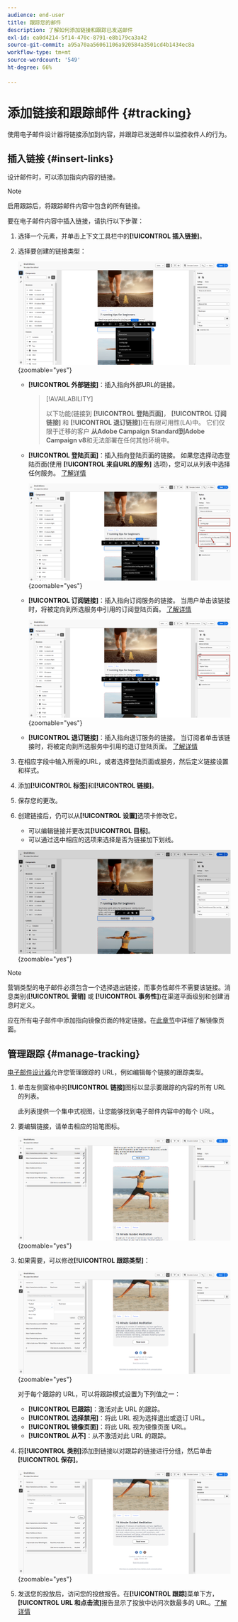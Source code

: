 ```yaml
---
audience: end-user
title: 跟踪您的邮件
description: 了解如何添加链接和跟踪已发送邮件
exl-id: ea0d4214-5f14-470c-8791-e8b179ca3a42
source-git-commit: a95a70aa56061106a920584a3501cd4b1434ec8a
workflow-type: tm+mt
source-wordcount: '549'
ht-degree: 66%

---
```


# 添加链接和跟踪邮件 {#tracking}

使用电子邮件设计器将链接添加到内容，并跟踪已发送邮件以监控收件人的行为。

## 插入链接 {#insert-links}

设计邮件时，可以添加指向内容的链接。

>[!NOTE]
>
>启用跟踪后，将跟踪邮件内容中包含的所有链接。

要在电子邮件内容中插入链接，请执行以下步骤：

1. 选择一个元素，并单击上下文工具栏中的&#x200B;**[!UICONTROL 插入链接]**。

1. 选择要创建的链接类型：

   ![](assets/message-tracking-insert-link.png){zoomable=&quot;yes&quot;}

   * **[!UICONTROL 外部链接]**：插入指向外部URL的链接。

     >[!AVAILABILITY]
     >
     >以下功能(链接到 **[!UICONTROL 登陆页面]**， **[!UICONTROL 订阅链接]** 和 **[!UICONTROL 退订链接]**)在有限可用性(LA)中。 它们仅限于迁移的客户 **从Adobe Campaign Standard到Adobe Campaign v8**&#x200B;和无法部署在任何其他环境中。

   * **[!UICONTROL 登陆页面]**：插入指向登陆页面的链接。 如果您选择动态登陆页面(使用 **[!UICONTROL 来自URL的服务]** 选项)，您可以从列表中选择任何服务。 [了解详情](../landing-pages/create-lp.md#define-actions-on-form-submission)

     ![](assets/email-link-to-landing-page.png){zoomable=&quot;yes&quot;}

   * **[!UICONTROL 订阅链接]**：插入指向订阅服务的链接。 当用户单击该链接时，将被定向到所选服务中引用的订阅登陆页面。 [了解详情](../audience/manage-services.md#create-service)

     ![](assets/service-create-default-lp-link.png){zoomable=&quot;yes&quot;}

   * **[!UICONTROL 退订链接]**：插入指向退订服务的链接。 当订阅者单击该链接时，将被定向到所选服务中引用的退订登陆页面。 [了解详情](../audience/manage-services.md#create-service)

   <!--* **[!UICONTROL Mirror page]**: Add a link to display the email content in a web browser. [Learn more]-->

1. 在相应字段中输入所需的URL，或者选择登陆页面或服务，然后定义链接设置和样式。

1. 添加&#x200B;**[!UICONTROL 标签]**&#x200B;和&#x200B;**[!UICONTROL 链接]**。

1. 保存您的更改。

1. 创建链接后，仍可以从&#x200B;**[!UICONTROL 设置]**&#x200B;选项卡修改它。

   * 可以编辑链接并更改其&#x200B;**[!UICONTROL 目标]**。
   * 可以通过选中相应的选项来选择是否为链接加下划线。

   ![](assets/message-tracking-link-settings.png){zoomable=&quot;yes&quot;}

>[!NOTE]
>
>营销类型的电子邮件必须包含一个选择退出链接，而事务性邮件不需要该链接。消息类别(**[!UICONTROL 营销]** 或 **[!UICONTROL 事务性]**)在渠道平面级别和创建消息时定义。

应在所有电子邮件中添加指向镜像页面的特定链接。在[此章节](mirror-page.md)中详细了解镜像页面。

## 管理跟踪 {#manage-tracking}

[电子邮件设计器](create-email-content.md)允许您管理跟踪的 URL，例如编辑每个链接的跟踪类型。

1. 单击左侧窗格中的&#x200B;**[!UICONTROL 链接]**&#x200B;图标以显示要跟踪的内容的所有 URL 的列表。

   此列表提供一个集中式视图，让您能够找到电子邮件内容中的每个 URL。

1. 要编辑链接，请单击相应的铅笔图标。

   ![](assets/message-tracking-edit-links.png){zoomable=&quot;yes&quot;}

1. 如果需要，可以修改&#x200B;**[!UICONTROL 跟踪类型]**：

   ![](assets/message-tracking-edit-a-link.png){zoomable=&quot;yes&quot;}

   对于每个跟踪的 URL，可以将跟踪模式设置为下列值之一：

   * **[!UICONTROL 已跟踪]**：激活对此 URL 的跟踪。
   * **[!UICONTROL 选择禁用]**：将此 URL 视为选择退出或退订 URL。
   * **[!UICONTROL 镜像页面]**：将此 URL 视为镜像页面 URL。
   * **[!UICONTROL 从不]**：从不激活对此 URL 的跟踪。<!--This information is saved: if the URL appears again in a future message, its tracking is automatically deactivated.-->

1. 将&#x200B;**[!UICONTROL 类别]**&#x200B;添加到链接以对跟踪的链接进行分组，然后单击&#x200B;**[!UICONTROL 保存]**。

   ![](assets/message-tracking-edit-a-link_2.png){zoomable=&quot;yes&quot;}

1. 发送您的投放后，访问您的投放报告。在&#x200B;**[!UICONTROL 跟踪]**&#x200B;菜单下方，**[!UICONTROL URL 和点击流]**&#x200B;报告显示了投放中访问次数最多的 URL。[了解详情](../reporting/gs-reports.md)
